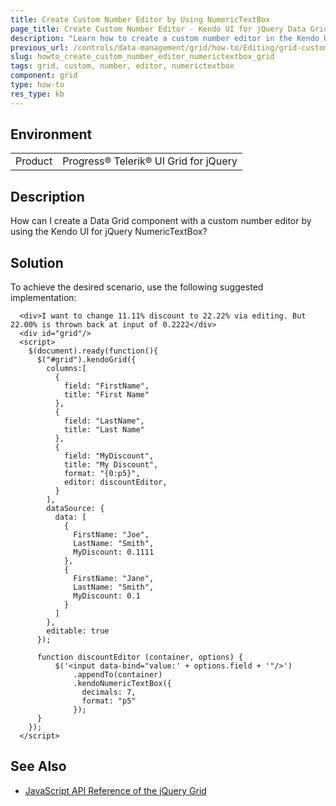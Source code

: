 ```yaml
---
title: Create Custom Number Editor by Using NumericTextBox
page_title: Create Custom Number Editor - Kendo UI for jQuery Data Grid
description: "Learn how to create a custom number editor in the Kendo UI Grid for jQuery by using the Kendo UI NumericTextBox."
previous_url: /controls/data-management/grid/how-to/Editing/grid-custom-number-editor, /controls/editors/numerictextbox/how-to/custom-number-editor-grid
slug: howto_create_custom_number_editor_numerictextbox_grid
tags: grid, custom, number, editor, numerictextbox
component: grid
type: how-to
res_type: kb
---
```


## Environment

<table>
 <tr>
  <td>Product</td>
  <td>Progress® Telerik® UI Grid for jQuery</td>
 </tr>
</table>

## Description

How can I create a Data Grid component with a custom number editor by using the Kendo UI for jQuery NumericTextBox?

## Solution

To achieve the desired scenario, use the following suggested implementation:

```dojo
  <div>I want to change 11.11% discount to 22.22% via editing. But 22.00% is thrown back at input of 0.2222</div>
  <div id="grid"/>
  <script>
    $(document).ready(function(){
      $("#grid").kendoGrid({
        columns:[
          {
            field: "FirstName",
            title: "First Name"
          },
          {
            field: "LastName",
            title: "Last Name"
          },
          {
            field: "MyDiscount",
            title: "My Discount",
            format: "{0:p5}",
            editor: discountEditor,
          }
        ],
        dataSource: {
          data: [
            {
              FirstName: "Joe",
              LastName: "Smith",
              MyDiscount: 0.1111
            },
            {
              FirstName: "Jane",
              LastName: "Smith",
              MyDiscount: 0.1
            }
          ]
        },
        editable: true
      });

      function discountEditor (container, options) {
          $('<input data-bind="value:' + options.field + '"/>')
              .appendTo(container)
              .kendoNumericTextBox({
                decimals: 7,
                format: "p5"
              });
      }
    });
  </script>
```

## See Also

* [JavaScript API Reference of the jQuery Grid](/api/javascript/ui/grid)
